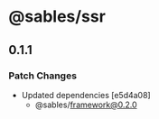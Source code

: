 # @sables/ssr

## 0.1.1

### Patch Changes

- Updated dependencies [e5d4a08]
  - @sables/framework@0.2.0
